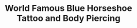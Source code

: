 ---
title: "World Famous Blue Horseshoe Tattoo and Body Piercing"
url: /virginia-beach/world-famous-blue-horseshoe-tattoo-and-body-piercing/
shop: tattoo
---